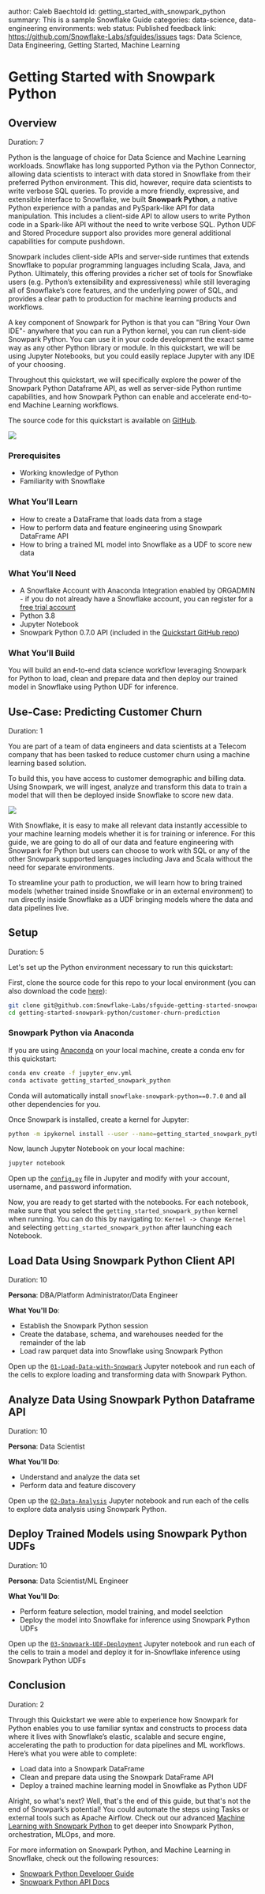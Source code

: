 author: Caleb Baechtold
id: getting_started_with_snowpark_python
summary: This is a sample Snowflake Guide
categories: data-science, data-engineering
environments: web
status: Published
feedback link: https://github.com/Snowflake-Labs/sfguides/issues
tags: Data Science, Data Engineering, Getting Started, Machine Learning

# Getting Started with Snowpark Python
<!-- ------------------------ -->
## Overview 
Duration: 7

Python is the language of choice for Data Science and Machine Learning workloads. Snowflake has long supported Python via the Python Connector, allowing data scientists to interact with data stored in Snowflake from their preferred Python environment. This did, however, require data scientists to write verbose SQL queries. To provide a more friendly, expressive, and extensible interface to Snowflake, we built **Snowpark Python**, a native Python experience with a pandas and PySpark-like API for data manipulation. This includes a client-side API to allow users to write Python code in a Spark-like API without the need to write verbose SQL. Python UDF and Stored Procedure support also provides more general additional capabilities for compute pushdown.

Snowpark includes client-side APIs and server-side runtimes that extends Snowflake to popular programming languages including Scala, Java, and Python. Ultimately, this offering provides a richer set of tools for Snowflake users (e.g. Python’s extensibility and expressiveness) while still leveraging all of Snowflake’s core features, and the underlying power of SQL, and provides a clear path to production for machine learning products and workflows.

A key component of Snowpark for Python is that you can "Bring Your Own IDE"- anywhere that you can run a Python kernel, you can run client-side Snowpark Python. You can use it in your code development the exact same way as any other Python library or module. In this quickstart, we will be using Jupyter Notebooks, but you could easily replace Jupyter with any IDE of your choosing.

Throughout this quickstart, we will specifically explore the power of the Snowpark Python Dataframe API, as well as server-side Python runtime capabilities, and how Snowpark Python can enable and accelerate end-to-end Machine Learning workflows.

The source code for this quickstart is available on [GitHub](https://github.com/Snowflake-Labs/sfguide-getting-started-snowpark-python).

![](./assets/image2.png)

### Prerequisites
- Working knowledge of Python
- Familiarity with Snowflake

### What You’ll Learn 
- How to create a DataFrame that loads data from a stage
- How to perform data and feature engineering using Snowpark DataFrame API
- How to bring a trained ML model into Snowflake as a UDF to score new data

### What You’ll Need 
- A Snowflake Account with Anaconda Integration enabled by ORGADMIN - if you do not already have a Snowflake account, you can register for a [free trial account](https://signup.snowflake.com/)
- Python 3.8
- Jupyter Notebook
- Snowpark Python 0.7.0 API (included in the [Quickstart GitHub repo](https://github.com/Snowflake-Labs/sfguide-getting-started-snowpark-python))

### What You’ll Build 
You will build an end-to-end data science workflow leveraging Snowpark for Python to load, clean and prepare data and then deploy our trained model in Snowflake using Python UDF for inference.

<!-- ------------------------ -->
## Use-Case: Predicting Customer Churn
Duration: 1

You are part of a team of data engineers and data scientists at a Telecom company that has been tasked to reduce customer churn using a machine learning based solution. 

To build this, you have access to customer demographic and billing data. Using Snowpark, we will ingest, analyze and transform this data to train a model that will then be deployed inside Snowflake to score new data. 

![](./assets/image4.png)

With Snowflake, it is easy to make all relevant data instantly accessible to your machine learning models whether it is for training or inference. For this guide, we are going to do all of our data and feature engineering with Snowpark for Python but users can choose to work with SQL or any of the other Snowpark supported languages including Java and Scala without the need for separate environments. 

To streamline your path to production, we will learn how to bring trained models (whether trained inside Snowflake or in an external environment) to run directly inside Snowflake as a UDF bringing models where the data and data pipelines live. 

<!-- ------------------------ -->
## Setup
Duration: 5

Let's set up the Python environment necessary to run this quickstart:

First, clone the source code for this repo to your local environment (you can also download the code [here](https://github.com/Snowflake-Labs/sfguide-getting-started-snowpark-python)):
```bash
git clone git@github.com:Snowflake-Labs/sfguide-getting-started-snowpark-python.git
cd getting-started-snowpark-python/customer-churn-prediction
```

### Snowpark Python via Anaconda
If you are using [Anaconda](https://www.anaconda.com/python-r-distribution?utm_campaign=python&utm_medium=online-advertising&utm_source=google&utm_content=anaconda-download&gclid=Cj0KCQjwnNyUBhCZARIsAI9AYlFtPjClvSFJ8hUR4_IAtlQiDbNOm1QwqIzwf_bQvduX_OmrS8wtz5QaAhi8EALw_wcB) on your local machine, create a conda env for this quickstart:
```bash
conda env create -f jupyter_env.yml
conda activate getting_started_snowpark_python
```

Conda will automatically install `snowflake-snowpark-python==0.7.0` and all other dependencies for you.

Once Snowpark is installed, create a kernel for Jupyter:
```bash
python -m ipykernel install --user --name=getting_started_snowpark_python
```

Now, launch Jupyter Notebook on your local machine:
```bash
jupyter notebook
```

Open up the [`config.py`](https://github.com/Snowflake-Labs/sfguide-getting-started-snowpark-python/blob/main/customer-churn-prediction/config.py) file in Jupyter and modify with your account, username, and password information.

Now, you are ready to get started with the notebooks. For each notebook, make sure that you select the `getting_started_snowpark_python` kernel when running. You can do this by navigating to: `Kernel -> Change Kernel` and selecting `getting_started_snowpark_python` after launching each Notebook.

<!-- ------------------------ -->
## Load Data Using Snowpark Python Client API
Duration: 10

**Persona**: DBA/Platform Administrator/Data Engineer

**What You'll Do**: 
- Establish the Snowpark Python session
- Create the database, schema, and warehouses needed for the remainder of the lab
- Load raw parquet data into Snowflake using Snowpark Python

Open up the [`01-Load-Data-with-Snowpark`](https://github.com/Snowflake-Labs/sfguide-getting-started-snowpark-python/blob/main/customer-churn-prediction/01-Load-Data-with-Snowpark.ipynb) Jupyter notebook and run each of the cells to explore loading and transforming data with Snowpark Python.

<!-- ------------------------ -->
## Analyze Data Using Snowpark Python Dataframe API
Duration: 10

**Persona**: Data Scientist 

**What You'll Do**: 
- Understand and analyze the data set
- Perform data and feature discovery

Open up the [`02-Data-Analysis`](https://github.com/Snowflake-Labs/sfguide-getting-started-snowpark-python/blob/main/customer-churn-prediction/02-Data-Analysis.ipynb) Jupyter notebook and run each of the cells to explore data analysis using Snowpark Python.

<!-- ------------------------ -->
## Deploy Trained Models using Snowpark Python UDFs
Duration: 10

**Persona**: Data Scientist/ML Engineer

**What You'll Do**: 
- Perform feature selection, model training, and model seelction
- Deploy the model into Snowflake for inference using Snowpark Python UDFs

Open up the [`03-Snowpark-UDF-Deployment`](https://github.com/Snowflake-Labs/sfguide-getting-started-snowpark-python/blob/main/customer-churn-prediction/03-Snowpark-UDF-Deployment.ipynb) Jupyter notebook and run each of the cells to train a model and deploy it for in-Snowflake inference using Snowpark Python UDFs

<!-- ------------------------ -->
## Conclusion
Duration: 2

Through this Quickstart we were able to experience how Snowpark for Python enables you to use familiar syntax and constructs to process data where it lives with Snowflake’s elastic, scalable and secure engine, accelerating the path to production for data pipelines and ML workflows. Here’s what you were able to complete:

- Load data into a Snowpark DataFrame
- Clean and prepare data using the Snowpark DataFrame API
- Deploy a trained machine learning model in Snowflake as Python UDF

Alright, so what's next? Well, that's the end of this guide, but that's not the end of Snowpark’s potential! You could automate the steps using Tasks or external tools such as Apache Airflow. Check out our advanced [Machine Learning with Snowpark Python]() to get deeper into Snowpark Python, orchestration, MLOps, and more.

For more information on Snowpark Python, and Machine Learning in Snowflake, check out the following resources:
- [Snowpark Python Developer Guide](https://docs.snowflake.com/en/LIMITEDACCESS/snowpark-python.html)
- [Snowpark Python API Docs](https://docs.snowflake.com/en/developer-guide/snowpark/reference/python/index.html)
